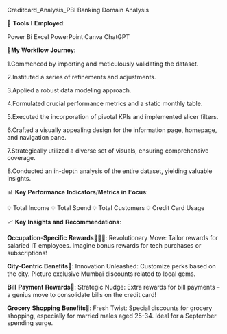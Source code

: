Creditcard_Analysis_PBI
Banking Domain Analysis

📎 𝐓𝐨𝐨𝐥𝐬 𝐈 𝐄𝐦𝐩𝐥𝐨𝐲𝐞𝐝:

Power Bi Excel PowerPoint Canva ChatGPT

🌟𝐌𝐲 𝐖𝐨𝐫𝐤𝐟𝐥𝐨𝐰 𝐉𝐨𝐮𝐫𝐧𝐞𝐲:

1.Commenced by importing and meticulously validating the dataset.

2.Instituted a series of refinements and adjustments.

3.Applied a robust data modeling approach.

4.Formulated crucial performance metrics and a static monthly table.

5.Executed the incorporation of pivotal KPIs and implemented slicer filters.

6.Crafted a visually appealing design for the information page, homepage, and navigation pane.

7.Strategically utilized a diverse set of visuals, ensuring comprehensive coverage.

8.Conducted an in-depth analysis of the entire dataset, yielding valuable insights.

📊 𝐊𝐞𝐲 𝐏𝐞𝐫𝐟𝐨𝐫𝐦𝐚𝐧𝐜𝐞 𝐈𝐧𝐝𝐢𝐜𝐚𝐭𝐨𝐫𝐬/𝐌𝐞𝐭𝐫𝐢𝐜𝐬 𝐢𝐧 𝐅𝐨𝐜𝐮𝐬:

💡 Total Income 💡 Total Spend 💡 Total Customers 💡 Credit Card Usage

📈 𝐊𝐞𝐲 𝐈𝐧𝐬𝐢𝐠𝐡𝐭𝐬 𝐚𝐧𝐝 𝐑𝐞𝐜𝐨𝐦𝐦𝐞𝐧𝐝𝐚𝐭𝐢𝐨𝐧𝐬:

𝐎𝐜𝐜𝐮𝐩𝐚𝐭𝐢𝐨𝐧-𝐒𝐩𝐞𝐜𝐢𝐟𝐢𝐜 𝐑𝐞𝐰𝐚𝐫𝐝𝐬👩🏾‍🏫: Revolutionary Move: Tailor rewards for salaried IT employees. Imagine bonus rewards for tech purchases or subscriptions!

𝐂𝐢𝐭𝐲-𝐂𝐞𝐧𝐭𝐫𝐢𝐜 𝐁𝐞𝐧𝐞𝐟𝐢𝐭𝐬🏡: Innovation Unleashed: Customize perks based on the city. Picture exclusive Mumbai discounts related to local gems.

𝐁𝐢𝐥𝐥 𝐏𝐚𝐲𝐦𝐞𝐧𝐭 𝐑𝐞𝐰𝐚𝐫𝐝𝐬🧾: Strategic Nudge: Extra rewards for bill payments – a genius move to consolidate bills on the credit card!

𝐆𝐫𝐨𝐜𝐞𝐫𝐲 𝐒𝐡𝐨𝐩𝐩𝐢𝐧𝐠 𝐁𝐞𝐧𝐞𝐟𝐢𝐭𝐬🛒: Fresh Twist: Special discounts for grocery shopping, especially for married males aged 25-34. Ideal for a September spending surge.
